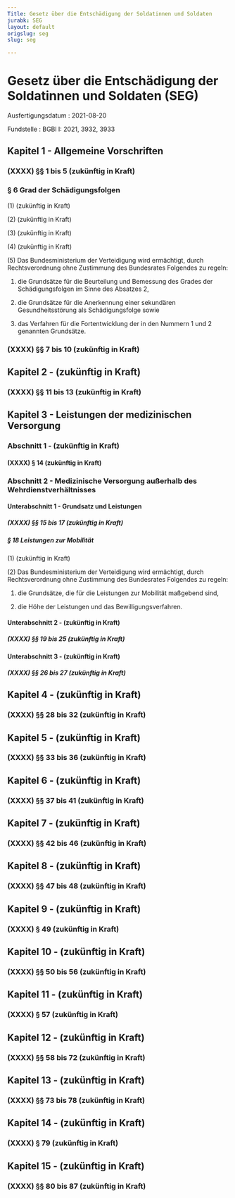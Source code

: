 ```yaml
---
Title: Gesetz über die Entschädigung der Soldatinnen und Soldaten
jurabk: SEG
layout: default
origslug: seg
slug: seg

---
```


# Gesetz über die Entschädigung der Soldatinnen und Soldaten (SEG)

Ausfertigungsdatum
:   2021-08-20

Fundstelle
:   BGBl I: 2021, 3932, 3933


## Kapitel 1 - Allgemeine Vorschriften


### (XXXX) §§ 1 bis 5 (zukünftig in Kraft)



### § 6 Grad der Schädigungsfolgen

(1) (zukünftig in Kraft)

(2) (zukünftig in Kraft)

(3) (zukünftig in Kraft)

(4) (zukünftig in Kraft)

(5) Das Bundesministerium der Verteidigung wird ermächtigt, durch Rechtsverordnung ohne Zustimmung des Bundesrates Folgendes zu regeln:

1.  die Grundsätze für die Beurteilung und Bemessung des Grades der Schädigungsfolgen im Sinne des Absatzes 2,


2.  die Grundsätze für die Anerkennung einer sekundären Gesundheitsstörung als Schädigungsfolge sowie


3.  das Verfahren für die Fortentwicklung der in den Nummern 1 und 2 genannten Grundsätze.





### (XXXX) §§ 7 bis 10 (zukünftig in Kraft)



## Kapitel 2 - (zukünftig in Kraft)


### (XXXX) §§ 11 bis 13 (zukünftig in Kraft)



## Kapitel 3 - Leistungen der medizinischen Versorgung


### Abschnitt 1 - (zukünftig in Kraft)


#### (XXXX) § 14 (zukünftig in Kraft)



### Abschnitt 2 - Medizinische Versorgung außerhalb des Wehrdienstverhältnisses


#### Unterabschnitt 1 - Grundsatz und Leistungen


##### (XXXX) §§ 15 bis 17 (zukünftig in Kraft)



##### § 18 Leistungen zur Mobilität

(1) (zukünftig in Kraft)

(2) Das Bundesministerium der Verteidigung wird ermächtigt, durch Rechtsverordnung ohne Zustimmung des Bundesrates Folgendes zu regeln:

1.  die Grundsätze, die für die Leistungen zur Mobilität maßgebend sind,


2.  die Höhe der Leistungen und das Bewilligungsverfahren.





#### Unterabschnitt 2 - (zukünftig in Kraft)


##### (XXXX) §§ 19 bis 25 (zukünftig in Kraft)



#### Unterabschnitt 3 - (zukünftig in Kraft)


##### (XXXX) §§ 26 bis 27 (zukünftig in Kraft)



## Kapitel 4 - (zukünftig in Kraft)


### (XXXX) §§ 28 bis 32 (zukünftig in Kraft)



## Kapitel 5 - (zukünftig in Kraft)


### (XXXX) §§ 33 bis 36 (zukünftig in Kraft)



## Kapitel 6 - (zukünftig in Kraft)


### (XXXX) §§ 37 bis 41 (zukünftig in Kraft)



## Kapitel 7 - (zukünftig in Kraft)


### (XXXX) §§ 42 bis 46 (zukünftig in Kraft)



## Kapitel 8 - (zukünftig in Kraft)


### (XXXX) §§ 47 bis 48 (zukünftig in Kraft)



## Kapitel 9 - (zukünftig in Kraft)


### (XXXX) § 49 (zukünftig in Kraft)



## Kapitel 10 - (zukünftig in Kraft)


### (XXXX) §§ 50 bis 56 (zukünftig in Kraft)



## Kapitel 11 - (zukünftig in Kraft)


### (XXXX) § 57 (zukünftig in Kraft)



## Kapitel 12 - (zukünftig in Kraft)


### (XXXX) §§ 58 bis 72 (zukünftig in Kraft)



## Kapitel 13 - (zukünftig in Kraft)


### (XXXX) §§ 73 bis 78 (zukünftig in Kraft)



## Kapitel 14 - (zukünftig in Kraft)


### (XXXX) § 79 (zukünftig in Kraft)



## Kapitel 15 - (zukünftig in Kraft)


### (XXXX) §§ 80 bis 87 (zukünftig in Kraft)


